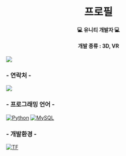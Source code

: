 <h1 align="center">프로필</h1>
<h4 align="center"> 💻 유니티 개발자 💻 </h4>
<h4 align="center"> 개발 종류 : 3D, VR </h4>

[![](https://img.shields.io/badge/개발자_포트폴리오-800000?style=for-the-badge&logo=개발자_포트폴리오&logoColor=white)](https://developerwor.github.io/)

### - 연락처 -

[![](https://img.shields.io/badge/Gmail-D14836?style=for-the-badge&logo=gmail&logoColor=white)]("https://kyeongsupchoi@gmail.com")

### - 프로그래밍 언어 -

[![Python](https://img.shields.io/badge/-Python-306998?logo=Python&logoColor=white&style=for-the-badge)](#)
[![MySQL](https://img.shields.io/badge/MySQL-00758F?style=for-the-badge&logo=mysql&logoColor=white)](#)

### - 개발환경 -

[![TF](https://img.shields.io/badge/Unity-FFA800?style=for-the-badge&logo=Unity&logoColor=white)](#) 
